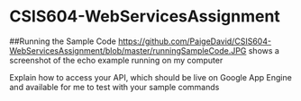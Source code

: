 # CSIS604-WebServicesAssignment
  
##Running the Sample Code
https://github.com/PaigeDavid/CSIS604-WebServicesAssignment/blob/master/runningSampleCode.JPG shows a screenshot of the echo example running on my computer  
  
Explain how to access your API, which should be live on Google App Engine and available for me to test with your sample commands
